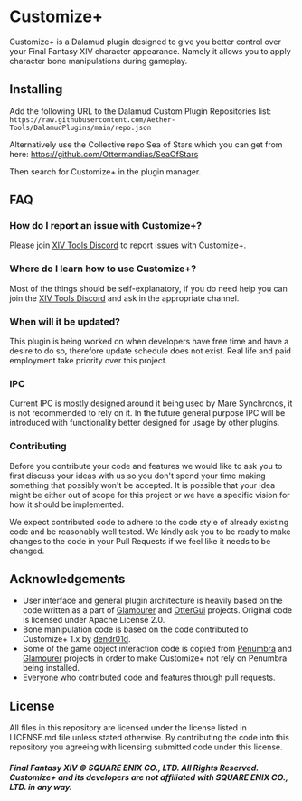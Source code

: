 # Customize+
Customize+ is a Dalamud plugin designed to give you better control over your Final Fantasy XIV character appearance. Namely it allows you to apply character bone manipulations during gameplay.

## Installing
Add the following URL to the Dalamud Custom Plugin Repositories list:  
`https://raw.githubusercontent.com/Aether-Tools/DalamudPlugins/main/repo.json`

Alternatively use the Collective repo Sea of Stars which you can get from here:
https://github.com/Ottermandias/SeaOfStars

Then search for Customize+ in the plugin manager.

## FAQ

### How do I report an issue with Customize+?
Please join [XIV Tools Discord](https://discord.gg/KvGJCCnG8t) to report issues with Customize+.

### Where do I learn how to use Customize+?
Most of the things should be self-explanatory, if you do need help you can join the [XIV Tools Discord](https://discord.gg/KvGJCCnG8t) and ask in the appropriate channel.

### When will it be updated?
This plugin is being worked on when developers have free time and have a desire to do so, therefore update schedule does not exist. Real life and paid employment take priority over this project.

### IPC
Current IPC is mostly designed around it being used by Mare Synchronos, it is not recommended to rely on it. In the future general purpose IPC will be introduced with functionality better designed for usage by other plugins.

### Contributing
Before you contribute your code and features we would like to ask you to first discuss your ideas with us so you don't spend your time making something that possibly won't be accepted. It is possible that your idea might be either out of scope for this project or we have a specific vision for how it should be implemented.

We expect contributed code to adhere to the code style of already existing code and be reasonably well tested. We kindly ask you to be ready to make changes to the code in your Pull Requests if we feel like it needs to be changed.

## Acknowledgements
* User interface and general plugin architecture is heavily based on the code written as a part of [Glamourer](https://github.com/Ottermandias/Glamourer) and [OtterGui](https://github.com/Ottermandias/OtterGui/) projects. Original code is licensed under Apache License 2.0.
* Bone manipulation code is based on the code contributed to Customize+ 1.x by [dendr01d](https://github.com/dendr01d/).
* Some of the game object interaction code is copied from [Penumbra](https://github.com/xivdev/Penumbra) and [Glamourer](https://github.com/Ottermandias/Glamourer) projects in order to make Customize+ not rely on Penumbra being installed.
* Everyone who contributed code and features through pull requests.

## License
All files in this repository are licensed under the license listed in LICENSE.md file unless stated otherwise. By contributing the code into this repository you agreeing with licensing submitted code under this license.

##### Final Fantasy XIV © SQUARE ENIX CO., LTD. All Rights Reserved. Customize+ and its developers are not affiliated with SQUARE ENIX CO., LTD. in any way.